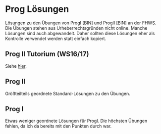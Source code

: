 # Prog Lösungen
Lösungen zu den Übungen von ProgI [BIN] und ProgII [BIN] an der FHWS. Die Übungen stehen aus Urheberrechtsgründen nicht online. Manche Lösungen sind auch abgewandelt. Daher sollten diese Lösungen eher als Kontrolle verwendet werden statt einfach kopiert.

## Prog II Tutorium (WS16/17)

Siehe [hier](https://github.com/Sebb767/Prog/tree/master/src/tutorium/).

## Prog II

Größteilteils geordnete Standard-Lösungen zu den Übungen. 

## Prog I

Etwas weniger geordnete Lösungen für ProgI. Die höchsten Übungen fehlen, da ich da bereits mit den Punkten durch war. 

